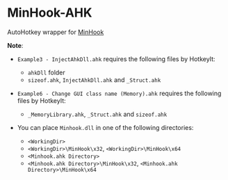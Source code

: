 # MinHook-AHK
AutoHotkey wrapper for [MinHook](https://github.com/TsudaKageyu/minhook)

**Note**:
- `Example3 - InjectAhkDll.ahk` requires the following files by HotkeyIt:
   - `ahkDll` folder
   - `sizeof.ahk`, `InjectAhkDll.ahk` and `_Struct.ahk`
   
- `Example6 - Change GUI class name (Memory).ahk` requires the following files by HotkeyIt:
   - `_MemoryLibrary.ahk`, `_Struct.ahk` and `sizeof.ahk`

- You can place `Minhook.dll` in one of the following directories:
  - `<WorkingDir>`
  - `<WorkingDir>\MinHook\x32`, `<WorkingDir>\MinHook\x64`
  - `<Minhook.ahk Directory>`
  - `<Minhook.ahk Directory>\MinHook\x32`, `<Minhook.ahk Directory>\MinHook\x64`
